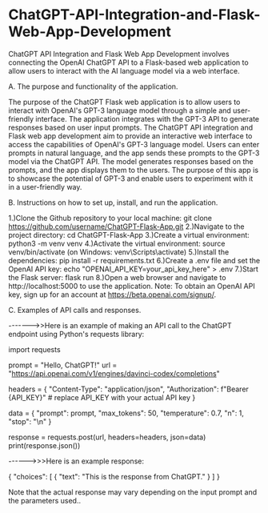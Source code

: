 # ChatGPT-API-Integration-and-Flask-Web-App-Development
ChatGPT API Integration and Flask Web App Development involves connecting the OpenAI ChatGPT API to a Flask-based web application to allow users to interact with the AI language model via a web interface.


A. The purpose and functionality of the application.


The purpose of the ChatGPT Flask web application is to allow users to interact with OpenAI's GPT-3 language model through a simple and user-friendly interface. The application integrates with the GPT-3 API to generate responses based on user input prompts.
The ChatGPT API integration and Flask web app development aim to provide an interactive web interface to access the capabilities of OpenAI's GPT-3 language model. Users can enter prompts in natural language, and the app sends these prompts to the GPT-3 model via the ChatGPT API. The model generates responses based on the prompts, and the app displays them to the users. The purpose of this app is to showcase the potential of GPT-3 and enable users to experiment with it in a user-friendly way.


B. Instructions on how to set up, install, and run the application.


1.)Clone the Github repository to your local machine: git clone https://github.com/username/ChatGPT-Flask-App.git
2.)Navigate to the project directory: cd ChatGPT-Flask-App
3.)Create a virtual environment: python3 -m venv venv
4.)Activate the virtual environment: source venv/bin/activate (on Windows: venv\Scripts\activate)
5.)Install the dependencies: pip install -r requirements.txt
6.)Create a .env file and set the OpenAI API key: echo "OPENAI_API_KEY=your_api_key_here" > .env
7.)Start the Flask server: flask run
8.)Open a web browser and navigate to http://localhost:5000 to use the application.
Note: To obtain an OpenAI API key, sign up for an account at https://beta.openai.com/signup/.


C.  Examples of API calls and responses.

------->>Here is an example of making an API call to the ChatGPT endpoint using Python's requests library:

import requests

prompt = "Hello, ChatGPT!"
url = "https://api.openai.com/v1/engines/davinci-codex/completions"

headers = {
    "Content-Type": "application/json",
    "Authorization": f"Bearer {API_KEY}"  # replace API_KEY with your actual API key
}

data = {
    "prompt": prompt,
    "max_tokens": 50,
    "temperature": 0.7,
    "n": 1,
    "stop": "\n"
}

response = requests.post(url, headers=headers, json=data)
print(response.json())


------>>>Here is an example response:

{
    "choices": [
        {
            "text": "This is the response from ChatGPT."
        }
    ]
}


Note that the actual response may vary depending on the input prompt and the parameters used..

